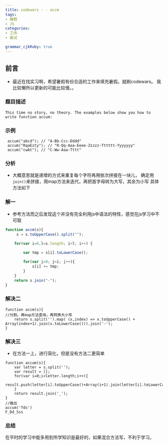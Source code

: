 ```yaml
---
title: codewars - - accm
tags: 
- 编程
- JS
categories: 
- 工作
- 面试

grammar_cjkRuby: true
---
```

## 前言 
* 最近在找实习啊，希望暑假有份合适的工作来填充暑假。就刷codewars。
我比较懒所以更新的可能比较慢。。
<!--more-->
### 题目描述
	This time no story, no theory. The examples below show you how to write function accum:
### 示例
	

``` javascript?linenums
 accum("abcd"); // "A-Bb-Ccc-Dddd" 
 accum("RqaEzty"); // "R-Qq-Aaa-Eeee-Zzzzz-Tttttt-Yyyyyyy" 
 accum("cwAt"); // "C-Ww-Aaa-Tttt"
```
### 分析
* 大概意思就是递增的方式来重复每个字符再用依次拼接在一块儿，
确定用`join()`来拼接，用map方法来迭代，再把首字母转为大写，其余为小写
具体方法如下

### 解一
* 参考方法而之后发现这个并没有完全利用js中语法的特性，感觉在js学习中不可取
``` javascript
function accm(s){
	 s = s.toUpperCase().split("");
	 
    for(var i=0,l=s.length; i<l; i++) {

        var tmp = s[i].toLowerCase();

        for(var j=0; j<i; j++){
            s[i] += tmp;
        }
    }
    return s.join("-");
}
```
### 解决二

``` json?linenums
function accm(s){
//分割。再map方法查询，再转换大小写
	return s.split('').map( (x,index) => x.toUpperCase() + Array(index+1).join(x.toLowerCase())).join('-');
}
```
### 解决三  
* 在方法一上，进行简化，但是没有方法二更简单

``` javascript?linenums
function accum(s){
    var letter = s.split('');
    var result = [];
    for(var i=0;i<letter.length;i++){
        result.push(letter[i].toUpperCase()+Array(i+1).join(letter[i].toLowerCase()));
    }
    return result.join('_');
}
//输出
accum('fds')
F_Dd_Sss

```


### 总结
在平时的学习中能多用到所学知识是最好的，如果混合方法写，不利于学习。
